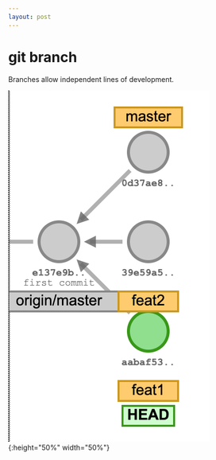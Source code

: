 ```yaml
---
layout: post
---
```


# git branch

Branches allow independent lines of development. 

![image info](./images/branches.jpg){:height="50%" width="50%"}